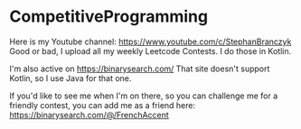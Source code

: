 # CompetitiveProgramming

Here is my Youtube channel: 
https://www.youtube.com/c/StephanBranczyk
Good or bad, I upload all my weekly Leetcode Contests. I do those in Kotlin.

I'm also active on https://binarysearch.com/
That site doesn't support Kotlin, so I use Java for that one. 

If you'd like to see me when I'm on there, so you can challenge me for a friendly contest, you can add me as a friend here: 
https://binarysearch.com/@/FrenchAccent
